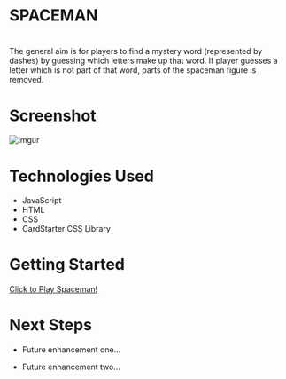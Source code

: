 # <h1>SPACEMAN<h1>
# <SPACEMAN>
The general aim is for players to find a mystery word (represented by dashes) by guessing which letters make up that word. If player guesses a letter which is not part of that word, parts of the spaceman figure is removed.

# Screenshot


![Imgur](https://i.imgur.com/3DldMJ5.png)


# Technologies Used

- JavaScript
- HTML
- CSS
- CardStarter CSS Library

# Getting Started

[Click to Play Spaceman!](https://fc718.github.io/SPACEMAN/)

# Next Steps

- Future enhancement one...

- Future enhancement two... 